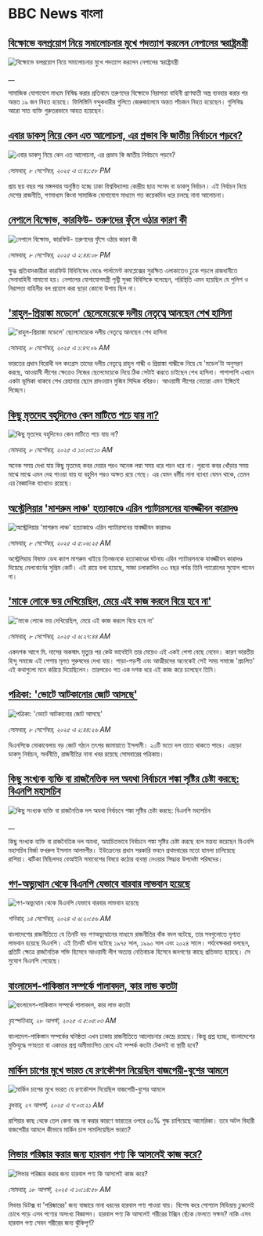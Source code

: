 # BBC News বাংলা## [বিক্ষোভে বলপ্রয়োগ নিয়ে সমালোচনার মুখে পদত্যাগ করলেন নেপালের স্বরাষ্ট্রমন্ত্রী](https://www.bbc.co.uk/bengali/live/c7v13pp1e2pt?at_medium=RSS&at_campaign=rss?at_campaign=githubrss)![বিক্ষোভে বলপ্রয়োগ নিয়ে সমালোচনার মুখে পদত্যাগ করলেন নেপালের স্বরাষ্ট্রমন্ত্রী](https://ichef.bbci.co.uk/ace/standard/240/cpsprodpb/72c7/live/69570e70-8cce-11f0-9cf6-cbf3e73ce2b9.jpg)__সামাজিক যোগাযোগ মাধ্যম নিষিদ্ধ করার প্রতিবাদে তরুণদের বিক্ষোভে নিরাপত্তা বাহিনী প্রাণঘাতী অস্ত্র ব্যবহার করার পর অন্তত ১৯ জন নিহত হয়েছে। ফিলিস্তিনি বন্দুকধারীর গুলিতে জেরুজালেমে অন্তত পাঁচজন নিহত হয়েছেন। গুলিবিদ্ধ আরো সাত ব্যক্তি গুরুতরভাবে আহত হয়েছেন।## [এবার ডাকসু নিয়ে কেন এত আলোচনা,         এর প্রভাব কি জাতীয় নির্বাচনে পড়বে?](https://www.bbc.com/bengali/articles/c89dxlvwjgjo?at_medium=RSS&at_campaign=rss?at_campaign=githubrss)![এবার ডাকসু নিয়ে কেন এত আলোচনা,         এর প্রভাব কি জাতীয় নির্বাচনে পড়বে?](https://ichef.bbci.co.uk/ace/ws/240/cpsprodpb/36da/live/698e0220-8cbc-11f0-b391-6936825093bd.jpg)_সোমবার, ৮ সেপ্টেম্বর, ২০২৫ এ ৩:৪১:৫৮ PM_প্রায় ছয় বছর পর মঙ্গলবার অনুষ্ঠিত হচ্ছে ঢাকা বিশ্ববিদ্যালয় কেন্দ্রীয় ছাত্র সংসদ বা ডাকসু নির্বাচন। এই নির্বাচন নিয়ে দেশের রাজনীতি, গণমাধ্যম কিংবা সামাজিক যোগাযোগ মাধ্যমে গত কয়েকদিন ধরে চলছে নানা আলোচনা।## [নেপালে বিক্ষোভ, কারফিউ- তরুণদের ফুঁসে ওঠার কারণ কী](https://www.bbc.com/bengali/articles/c4gkpz1xpyro?at_medium=RSS&at_campaign=rss?at_campaign=githubrss)![নেপালে বিক্ষোভ, কারফিউ- তরুণদের ফুঁসে ওঠার কারণ কী](https://ichef.bbci.co.uk/ace/ws/240/cpsprodpb/0326/live/c297bd70-8cbc-11f0-b391-6936825093bd.jpg)_সোমবার, ৮ সেপ্টেম্বর, ২০২৫ এ ২:৪৪:০৮ PM_ক্ষুব্ধ প্রতিবাদকারীরা কারফিউ বিধিনিষেধ ভেঙে পার্লামেন্ট কমপ্লেক্সের সুরক্ষিত এলাকাতেও ঢুকে পড়লে রাজধানীতে সেনাবাহিনী নামানো হয়। নেপালের যোগাযোগমন্ত্রী পৃথ্বী সুব্বা বিবিসিকে বলেছেন, পরিস্থিতি এমন হয়েছিল যে পুলিশ ও নিরাপত্তা বাহিনীর বল প্রয়োগ করা ছাড়া কোনো উপায় ছিল না।## ['রাহুল-প্রিয়াঙ্কা মডেলে' ছেলেমেয়েকে দলীয় নেতৃত্বে আনছেন শেখ হাসিনা](https://www.bbc.com/bengali/articles/cp3q9125qrko?at_medium=RSS&at_campaign=rss?at_campaign=githubrss)!['রাহুল-প্রিয়াঙ্কা মডেলে' ছেলেমেয়েকে দলীয় নেতৃত্বে আনছেন শেখ হাসিনা](https://ichef.bbci.co.uk/ace/ws/240/cpsprodpb/7211/live/b52738c0-8a62-11f0-b391-6936825093bd.jpg)_সোমবার, ৮ সেপ্টেম্বর, ২০২৫ এ ১:৪৭:০৯ AM_ভারতের প্রধান বিরোধী দল কংগ্রেস তাদের দলীয় নেতৃত্বে রাহুল গান্ধী ও প্রিয়াঙ্কা গান্ধীকে নিয়ে যে 'মডেল'টা অনুসরণ করছে, আওয়ামী লীগের ক্ষেত্রেও নিজের ছেলেমেয়েকে নিয়ে ঠিক সেটাই করতে চাইছেন শেখ হাসিনা। পাশাপাশি এখানে একটা ভূমিকা থাকবে শেখ রেহানার ছেলে রাদওয়ান মুজিব সিদ্দিক ববিরও। আওয়ামী লীগের নেতারা এমন ইঙ্গিতই দিচ্ছেন।## [কিছু মৃতদেহ বহুদিনেও কেন মাটিতে পচে যায় না?](https://www.bbc.com/bengali/articles/cvgn43vdjd8o?at_medium=RSS&at_campaign=rss?at_campaign=githubrss)![কিছু মৃতদেহ বহুদিনেও কেন মাটিতে পচে যায় না?](https://ichef.bbci.co.uk/ace/ws/240/cpsprodpb/4fed/live/43205840-8c9e-11f0-b6c9-fd3740fd2112.jpg)_সোমবার, ৮ সেপ্টেম্বর, ২০২৫ এ ১০:০৩:১০ AM_অনেক সময় দেখা যায় কিছু মৃতদেহ কবর দেয়ার পরও অনেক লম্বা সময় ধরে পচন ধরে না। পুরনো কবর খোঁড়ার সময় মাঝে মাঝে এমন দেহ পাওয়া যায় যা বহুদিন পরও অক্ষত রয়ে গেছে। এর যেমন ধর্মীয় নানা ব্যাখ্যা যেমন থাকে, তেমন এর বৈজ্ঞানিক ব্যাখ্যাও রয়েছে।## [অস্ট্রেলিয়ার 'মাশরুম লাঞ্চ' হত্যাকাণ্ডে এরিন প্যাটারসনের যাবজ্জীবন কারাদণ্ড](https://www.bbc.com/bengali/articles/c0r0gykw8e9o?at_medium=RSS&at_campaign=rss?at_campaign=githubrss)![অস্ট্রেলিয়ার 'মাশরুম লাঞ্চ' হত্যাকাণ্ডে এরিন প্যাটারসনের যাবজ্জীবন কারাদণ্ড](https://ichef.bbci.co.uk/ace/ws/240/cpsprodpb/cf08/live/a2f1b030-8c61-11f0-84c8-99de564f0440.jpg)_সোমবার, ৮ সেপ্টেম্বর, ২০২৫ এ ৫:০৬:২৫ AM_অস্ট্রেলিয়ায় বিষাক্ত ডেথ ক্যাপ মাশরুম খাইয়ে তিনজনকে হত্যাকাণ্ডের ঘটনায় এরিন প্যাটারসনকে যাবজ্জীবন কারাদণ্ড দিয়েছে মেলবোর্নের সুপ্রিম কোর্ট। এই রায়ে বলা হয়েছে, সাজা চলাকালিন ৩৩ বছর পর্যন্ত তিনি প্যারোলের সুযোগ পাবেন না।## ['মাকে লোকে ভয় দেখিয়েছিল, মেয়ে এই কাজ করলে বিয়ে হবে না'](https://www.bbc.com/bengali/articles/c24qmdm4q50o?at_medium=RSS&at_campaign=rss?at_campaign=githubrss)!['মাকে লোকে ভয় দেখিয়েছিল, মেয়ে এই কাজ করলে বিয়ে হবে না'](https://ichef.bbci.co.uk/ace/ws/240/cpsprodpb/4726/live/51211dc0-25f7-11f0-8f57-b7237f6a66e6.jpg)_সোমবার, ৮ সেপ্টেম্বর, ২০২৫ এ ৬:২৭:৪৪ AM_একদশক আগে মি. দাসের অকস্মাৎ মৃত্যুর পর কেউ ভাবেইনি তার মেয়েও এই একই পেশা বেছে নেবেন। কারণ ভারতীয় হিন্দু সমাজে এই পেশায় মূলত পুরুষদের দেখা যায়। পাড়া-পড়শী এবং আত্মীয়দের অনেকেই সেই সময় সমাজে 'প্রচলিত' এই কথাগুলো মনে করিয়ে দিয়েছিলেন। তারপরেও গত এক দশক ধরে এই কাজ করে চলেছেন তিনি।## [পত্রিকা: 'ভোটে আটকানোর জোট আসছে'](https://www.bbc.com/bengali/articles/cevz9l8yee4o?at_medium=RSS&at_campaign=rss?at_campaign=githubrss)![পত্রিকা: 'ভোটে আটকানোর জোট আসছে'](https://ichef.bbci.co.uk/ace/ws/240/cpsprodpb/830c/live/1b75c160-8c5b-11f0-b194-d9ab19547705.jpg)_সোমবার, ৮ সেপ্টেম্বর, ২০২৫ এ ২:৪৪:২৬ AM_বিএনপিকে মোকাবেলায় বড় জোট গঠনে তৎপর জামায়াতে ইসলামী। ২০টি মতো দল তাতে থাকতে পারে।  এছাড়া ডাকসু নির্বাচন, অর্থনীতি, রাজনীতির নানা খবর রয়েছে সোমবারের পত্রিকায়।## [কিছু সংখ্যক ব্যক্তি বা রাজনৈতিক দল অযথা নির্বাচনে শঙ্কা সৃষ্টির চেষ্টা করছে: বিএনপি মহাসচিব](https://www.bbc.co.uk/bengali/live/c3drek5y9zdt?at_medium=RSS&at_campaign=rss?at_campaign=githubrss)![কিছু সংখ্যক ব্যক্তি বা রাজনৈতিক দল অযথা নির্বাচনে শঙ্কা সৃষ্টির চেষ্টা করছে: বিএনপি মহাসচিব](https://ichef.bbci.co.uk/ace/standard/240/cpsprodpb/2373/live/63ac00e0-8c04-11f0-9cf6-cbf3e73ce2b9.jpg)__কিছু সংখ্যক ব্যক্তি বা রাজনৈতিক দল অযথা, অযাচিতভাবে নির্বাচনে শঙ্কা সৃষ্টির চেষ্টা করছে বলে মন্তব্য করেছেন বিএনপি মহাসচিব মির্জা ফখরুল ইসলাম আলমগীর। ইউক্রেনের প্রধান সরকারি ভবনে প্রথমবারের মতো হামলা চালিয়েছে রাশিয়া। ঝটিকা মিছিলসহ বেআইনি সমাবেশের বিষয়ে কঠোর ব্যবস্থা নেওয়ার সিদ্ধান্ত উপদেষ্টা পরিষদের।## [গণ-অভ্যুত্থান থেকে বিএনপি যেভাবে বারবার লাভবান হয়েছে](https://www.bbc.com/bengali/articles/c74j271n0pzo?at_medium=RSS&at_campaign=rss?at_campaign=githubrss)![গণ-অভ্যুত্থান থেকে বিএনপি যেভাবে বারবার লাভবান হয়েছে](https://ichef.bbci.co.uk/ace/ws/240/cpsprodpb/2225/live/23ccad70-7022-11ef-8f0e-158a0a407ec6.jpg)_শনিবার, ১৪ সেপ্টেম্বর, ২০২৪ এ ৬:২০:৫৬ AM_বাংলাদেশের রাজনীতিতে যে তিনটি বড় গণঅভ্যুত্থানের মাধ্যমে রাজনীতির বাঁক বদল ঘটেছে, তার সবগুলোতে দৃশ্যত লাভবান হয়েছে বিএনপি। এই তিনটি ঘটনা ঘটেছে ১৯৭৫ সাল, ১৯৯০ সাল এবং ২০২৪ সালে। পর্যবেক্ষকরা বলছেন, প্রতিটি ক্ষেত্রে রাজনৈতিক শক্তি হিসেবে আওয়ামী লীগ অত্যন্ত নেতিবাচক হিসেবে জনগণের কাছে প্রতিভাত হয়েছে। সে সুযোগ বিএনপি পেয়েছে।## [বাংলাদেশ-পাকিস্তান সম্পর্কে পালাবদল, কার লাভ কতটা](https://www.bbc.com/bengali/articles/cjr1xy75nwxo?at_medium=RSS&at_campaign=rss?at_campaign=githubrss)![বাংলাদেশ-পাকিস্তান সম্পর্কে পালাবদল, কার লাভ কতটা](https://ichef.bbci.co.uk/ace/ws/240/cpsprodpb/a61e/live/d95888c0-8391-11f0-ab3e-bd52082cd0ae.jpg)_বৃহস্পতিবার, ২৮ আগস্ট, ২০২৫ এ ৫:০৫:০৩ AM_বাংলাদেশ-পাকিস্তান সম্পর্কের ঘনিষ্ঠতা এখন ঢাকায় রাজনীতিতে আলোচনার কেন্দ্রে রয়েছে। কিন্তু প্রশ্ন হচ্ছে, বাংলাদেশের মুক্তিযুদ্ধে গণহত্যা বা একাত্তর প্রশ্ন অমীমাংসিত রেখে এই সম্পর্ক কতটা টেকসই বা স্থায়ী হবে?## [মার্কিন চাপের মুখে ভারত যে রণকৌশল নিয়েছিল বাজপেয়ী-বুশের আমলে ](https://www.bbc.com/bengali/articles/ce937dl32kro?at_medium=RSS&at_campaign=rss?at_campaign=githubrss)![মার্কিন চাপের মুখে ভারত যে রণকৌশল নিয়েছিল বাজপেয়ী-বুশের আমলে ](https://ichef.bbci.co.uk/ace/ws/240/cpsprodpb/519f/live/4ac33250-82a0-11f0-a34f-318be3fb0481.jpg)_বুধবার, ২৭ আগস্ট, ২০২৫ এ ৭:০৩:২১ AM_রাশিয়ার কাছ থেকে তেল কেনা বন্ধ না করার কারণে ভারতের ওপরে ৫০% শুল্ক চাপিয়েছে আমেরিকা। তবে অটল বিহারী বাজপেয়ীর আমলে কীভাবে মার্কিন চাপ সামলিয়েছিল ভারত?## [লিভার পরিষ্কার করার জন্য হারবাল পণ্য কি আসলেই কাজ করে?](https://www.bbc.com/bengali/articles/c93dqkeqwzyo?at_medium=RSS&at_campaign=rss?at_campaign=githubrss)![লিভার পরিষ্কার করার জন্য হারবাল পণ্য কি আসলেই কাজ করে?](https://ichef.bbci.co.uk/ace/ws/240/cpsprodpb/2c5b/live/0b601110-6f99-11f0-af20-030418be2ca5.jpg)_সোমবার, ১৮ আগস্ট, ২০২৫ এ ১০:১৪:৫৮ AM_লিভার ডিটক্স বা 'পরিষ্কারের' জন্য বাজারে নানা ধরনের হারবাল পণ্য পাওয়া যায়। বিশেষ করে সোশ্যাল মিডিয়ায় ঢুকলেই চোখে পড়ে এসব পণ্যের অসংখ্য বিজ্ঞাপন। হারবাল পণ্য কি আসলেই শরীরের টক্সিন ছেঁকে ফেলতে সক্ষম? নাকি এসব হারবাল পণ্য সেবন শরীরের জন্য ঝুঁকিপূর্ণ?